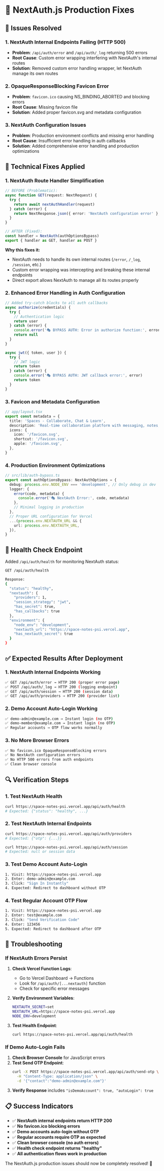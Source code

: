 # 🔧 NextAuth.js Production Fixes

## 🚨 Issues Resolved

### **1. NextAuth Internal Endpoints Failing (HTTP 500)**
- **Problem**: `/api/auth/error` and `/api/auth/_log` returning 500 errors
- **Root Cause**: Custom error wrapping interfering with NextAuth's internal routes
- **Solution**: Removed custom error handling wrapper, let NextAuth manage its own routes

### **2. OpaqueResponseBlocking Favicon Error**
- **Problem**: `favicon.ico` causing NS_BINDING_ABORTED and blocking errors
- **Root Cause**: Missing favicon file
- **Solution**: Added proper favicon.svg and metadata configuration

### **3. NextAuth Configuration Issues**
- **Problem**: Production environment conflicts and missing error handling
- **Root Cause**: Insufficient error handling in auth callbacks
- **Solution**: Added comprehensive error handling and production optimizations

## 🔧 Technical Fixes Applied

### **1. NextAuth Route Handler Simplification**
```typescript
// BEFORE (Problematic):
async function GET(request: NextRequest) {
  try {
    return await nextAuthHandler(request)
  } catch (error) {
    return NextResponse.json({ error: 'NextAuth configuration error' }, { status: 500 })
  }
}

// AFTER (Fixed):
const handler = NextAuth(authOptionsBypass)
export { handler as GET, handler as POST }
```

**Why this fixes it:**
- NextAuth needs to handle its own internal routes (`/error`, `/_log`, `/session`, etc.)
- Custom error wrapping was intercepting and breaking these internal endpoints
- Direct export allows NextAuth to manage all its routes properly

### **2. Enhanced Error Handling in Auth Configuration**
```typescript
// Added try-catch blocks to all auth callbacks
async authorize(credentials) {
  try {
    // Authentication logic
    return user
  } catch (error) {
    console.error('🎭 BYPASS AUTH: Error in authorize function:', error)
    return null
  }
}

async jwt({ token, user }) {
  try {
    // JWT logic
    return token
  } catch (error) {
    console.error('🎭 BYPASS AUTH: JWT callback error:', error)
    return token
  }
}
```

### **3. Favicon and Metadata Configuration**
```typescript
// app/layout.tsx
export const metadata = {
  title: 'Spaces - Collaborate, Chat & Learn',
  description: 'Real-time collaboration platform with messaging, notes, and lessons',
  icons: {
    icon: '/favicon.svg',
    shortcut: '/favicon.svg',
    apple: '/favicon.svg',
  },
}
```

### **4. Production Environment Optimizations**
```typescript
// src/lib/auth-bypass.ts
export const authOptionsBypass: NextAuthOptions = {
  debug: process.env.NODE_ENV === 'development', // Only debug in dev
  logger: {
    error(code, metadata) {
      console.error('🎭 NextAuth Error:', code, metadata)
    },
    // Minimal logging in production
  },
  // Proper URL configuration for Vercel
  ...(process.env.NEXTAUTH_URL && {
    url: process.env.NEXTAUTH_URL,
  }),
}
```

## 🏥 Health Check Endpoint

Added `/api/auth/health` for monitoring NextAuth status:

```bash
GET /api/auth/health

Response:
{
  "status": "healthy",
  "nextauth": {
    "providers": 1,
    "session_strategy": "jwt",
    "has_secret": true,
    "has_callbacks": true
  },
  "environment": {
    "node_env": "development",
    "nextauth_url": "https://space-notes-psi.vercel.app",
    "has_nextauth_secret": true
  }
}
```

## ✅ Expected Results After Deployment

### **1. NextAuth Internal Endpoints Working**
```bash
✅ GET /api/auth/error → HTTP 200 (proper error page)
✅ POST /api/auth/_log → HTTP 200 (logging endpoint)
✅ GET /api/auth/session → HTTP 200 (session data)
✅ GET /api/auth/providers → HTTP 200 (provider list)
```

### **2. Demo Account Auto-Login Working**
```bash
✅ demo-admin@example.com → Instant login (no OTP)
✅ demo-member@example.com → Instant login (no OTP)
✅ Regular accounts → OTP flow works normally
```

### **3. No More Browser Errors**
```bash
✅ No favicon.ico OpaqueResponseBlocking errors
✅ No NextAuth configuration errors
✅ No HTTP 500 errors from auth endpoints
✅ Clean browser console
```

## 🔍 Verification Steps

### **1. Test NextAuth Health**
```bash
curl https://space-notes-psi.vercel.app/api/auth/health
# Expected: {"status": "healthy", ...}
```

### **2. Test NextAuth Internal Endpoints**
```bash
curl https://space-notes-psi.vercel.app/api/auth/providers
# Expected: {"otp": {...}}

curl https://space-notes-psi.vercel.app/api/auth/session
# Expected: null or session data
```

### **3. Test Demo Account Auto-Login**
```bash
1. Visit: https://space-notes-psi.vercel.app
2. Enter: demo-admin@example.com
3. Click: "Sign In Instantly"
4. Expected: Redirect to dashboard without OTP
```

### **4. Test Regular Account OTP Flow**
```bash
1. Visit: https://space-notes-psi.vercel.app
2. Enter: test@example.com
3. Click: "Send Verification Code"
4. Enter: 123456
5. Expected: Redirect to dashboard after OTP
```

## 🚨 Troubleshooting

### **If NextAuth Errors Persist**
1. **Check Vercel Function Logs**:
   - Go to Vercel Dashboard → Functions
   - Look for `/api/auth/[...nextauth]` function
   - Check for specific error messages

2. **Verify Environment Variables**:
   ```bash
   NEXTAUTH_SECRET=set
   NEXTAUTH_URL=https://space-notes-psi.vercel.app
   NODE_ENV=development
   ```

3. **Test Health Endpoint**:
   ```bash
   curl https://space-notes-psi.vercel.app/api/auth/health
   ```

### **If Demo Auto-Login Fails**
1. **Check Browser Console** for JavaScript errors
2. **Test Send OTP Endpoint**:
   ```bash
   curl -X POST https://space-notes-psi.vercel.app/api/auth/send-otp \
     -H "Content-Type: application/json" \
     -d '{"contact":"demo-admin@example.com"}'
   ```
3. **Verify Response** includes `"isDemoAccount": true, "autoLogin": true`

## 📋 Success Indicators

- ✅ **NextAuth internal endpoints return HTTP 200**
- ✅ **No favicon.ico blocking errors**
- ✅ **Demo accounts auto-login without OTP**
- ✅ **Regular accounts require OTP as expected**
- ✅ **Clean browser console (no auth errors)**
- ✅ **Health check endpoint returns "healthy"**
- ✅ **All authentication flows work in production**

The NextAuth.js production issues should now be completely resolved! 🎉
